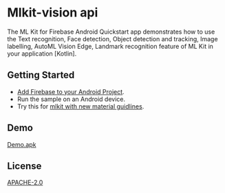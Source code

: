 # Mlkit-vision api

The ML Kit for Firebase Android Quickstart app demonstrates how to
use the Text recognition,
Face detection,
Object detection and tracking,
Image labelling,
AutoML Vision Edge,
Landmark recognition feature of ML Kit in your application [Kotlin].

## Getting Started

- [Add Firebase to your Android Project](https://firebase.google.com/docs/android/setup).
- Run the sample on an Android device.
- Try this for [mlkit with new material guidlines](https://github.com/selva27/MLkit-vision-material).

## Demo
[Demo.apk](demo/demo.apk)

## License
[APACHE-2.0](http://www.apache.org/licenses/LICENSE-2.0)

